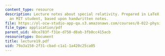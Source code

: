 ```yaml
---
content_type: resource
description: Lecture notes about special relativity. Prepared in LaTeX by James Silva,
  an MIT student, based upon handwritten notes.
file: https://ol-ocw-studio-app-qa.s3.amazonaws.com/courses/8-022-physics-ii-electricity-and-magnetism-fall-2006/79a3a1582f31cbadc1a11a420c25ca05_lecture19.pdf
file_type: application/pdf
parent_uid: 40ce783f-f31e-d750-d8ab-3fb0cc415acb
resourcetype: Document
title: lecture19.pdf
uid: 79a3a158-2f31-cbad-c1a1-1a420c25ca05
---
```

